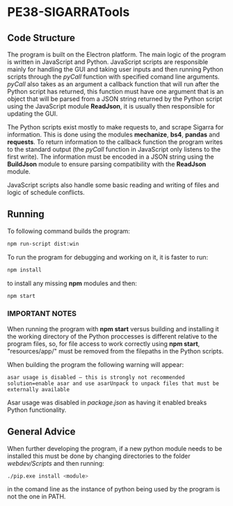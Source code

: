 # PE38-SIGARRATools

## Code Structure

The program is built on the Electron platform. The main logic of the program is written in JavaScript and Python. JavaScript scripts are responsible mainly for handling the GUI and taking user inputs and then running Python scripts through the _pyCall_ function with specified comand line arguments. _pyCall_ also takes as an argument a callback function that will run after the Python script has returned, this function must have one argument that is an object that will be parsed from a JSON string returned by the Python script using the JavaScript module __ReadJson__, it is usually then responsible for updating the GUI.

The Python scripts exist mostly to make requests to, and scrape Sigarra for information. This is done using the modules __mechanize__, __bs4__, __pandas__ and __requests__. To return information to the callback function the program writes to the standard output (the _pyCall_ function in JavaScript only listens to the first write). The information must be encoded in a JSON string using the __BuildJson__ module to ensure parsing compatibility with the __ReadJson__ module.

JavaScript scripts also handle some basic reading and writing of files and logic of schedule conflicts.

## Running

To following command builds the program:

``` bash
npm run-script dist:win
```

To run the program for debugging and working on it, it is faster to run:

``` bash
npm install
```

to install any missing __npm__ modules and then:

``` bash
npm start
```

### IMPORTANT NOTES

When running the program with __npm start__ versus building and installing it the working directory of the Python proccesses is different relative to the program files, so, for file access to work correctly using __npm start__, "resources/app/" must be removed from the filepaths in the Python scripts. 

When building the program the following warning will appear:

```
asar usage is disabled — this is strongly not recommended  solution=enable asar and use asarUnpack to unpack files that must be externally available
```

Asar usage was disabled in _package.json_ as having it enabled breaks Python functionality.

## General Advice

When further developing the program, if a new python module needs to be installed this must be done by changing directories to the folder _webdev/Scripts_ and then running:

``` bash
./pip.exe install <module>
```

in the comand line as the instance of python being used by the program is not the one in PATH.

